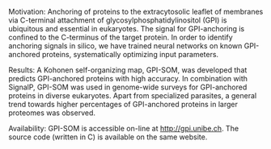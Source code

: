 Motivation: 
Anchoring of proteins to the extracytosolic leaflet of membranes via C-terminal attachment of glycosylphosphatidylinositol (GPI) is ubiquitous and essential in eukaryotes. The signal for GPI-anchoring is confined to the C-terminus of the target protein. In order to identify anchoring signals in silico, we have trained neural networks on known GPI-anchored proteins, systematically optimizing input parameters.

Results: 
A Kohonen self-organizing map, GPI-SOM, was developed that predicts GPI-anchored proteins with high accuracy. In combination with SignalP, GPI-SOM was used in genome-wide surveys for GPI-anchored proteins in diverse eukaryotes. Apart from specialized parasites, a general trend towards higher percentages of GPI-anchored proteins in larger proteomes was observed.

Availability: 
GPI-SOM is accessible on-line at http://gpi.unibe.ch. The source code (written in C) is available on the same website. 
